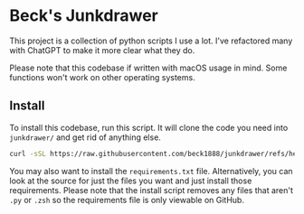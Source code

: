 # Beck's Junkdrawer

This project is a collection of python scripts I use a lot. I've refactored many with ChatGPT to make it more clear what they do.

Please note that this codebase if written with macOS usage in mind. Some functions won't work on other operating systems.

## Install
To install this codebase, run this script. It will clone the code you need into `junkdrawer/` and get rid of anything else.
```zsh
curl -sSL https://raw.githubusercontent.com/beck1888/junkdrawer/refs/heads/main/scripts/install.zsh | zsh
```

You may also want to install the `requirements.txt` file. Alternatively, you can look at the source for just the files you want and just install those requirements. Please note that the install script removes any files that aren't `.py` or `.zsh` so the requirements file is only viewable on GitHub.
